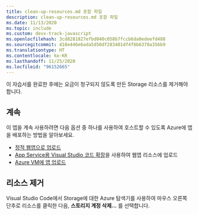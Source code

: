 ```yaml
---
title: clean-up-resources.md 포함 파일
description: clean-up-resources.md 포함 파일
ms.date: 11/13/2020
ms.topic: include
ms.custom: devx-track-javascript
ms.openlocfilehash: 3cd8281827efbd040c058b7fccb6da0edeefd488
ms.sourcegitcommit: 418e446e6ada5d50df283401df4f6b6370a356b9
ms.translationtype: HT
ms.contentlocale: ko-KR
ms.lasthandoff: 11/25/2020
ms.locfileid: "96152665"
---
```

이 자습서를 완료한 후에는 요금이 청구되지 않도록 만든 Storage 리소스를 제거해야 합니다. 

## <a name="continue-on"></a>계속

이 앱을 계속 사용하려면 다음 옵션 중 하나를 사용하여 호스트할 수 있도록 Azure에 앱을 배포하는 방법을 알아보세요.

* [정적 웹앱으로 업로드](/azure/static-web-apps/getting-started?tabs=vanilla-javascript)
* [App Service용 Visual Studio 코드 확장](https://marketplace.visualstudio.com/items?itemName=ms-azuretools.vscode-azureappservice)을 사용하여 웹앱 리소스에 업로드
* [Azure VM에 앱 업로드](../../tutorial/nodejs-virtual-machine-vm/introduction.md)

## <a name="remove-resources"></a>리소스 제거

Visual Studio Code에서 Storage에 대한 Azure 탐색기를 사용하여 마우스 오른쪽 단추로 리소스를 클릭한 다음, **스토리지 계정 삭제...** 를 선택합니다.

